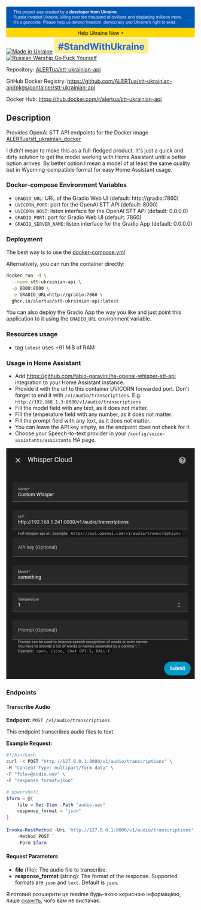 [![Stand With Ukraine](https://raw.githubusercontent.com/vshymanskyy/StandWithUkraine/main/banner-direct-single.svg)](https://stand-with-ukraine.pp.ua)
[![Made in Ukraine](https://img.shields.io/badge/made_in-Ukraine-ffd700.svg?labelColor=0057b7)](https://stand-with-ukraine.pp.ua)
[![Stand With Ukraine](https://raw.githubusercontent.com/vshymanskyy/StandWithUkraine/main/badges/StandWithUkraine.svg)](https://stand-with-ukraine.pp.ua)
[![Russian Warship Go Fuck Yourself](https://raw.githubusercontent.com/vshymanskyy/StandWithUkraine/main/badges/RussianWarship.svg)](https://stand-with-ukraine.pp.ua)

Repository: [ALERTua/stt-ukrainian-api](https://github.com/ALERTua/stt-ukrainian-api)

GitHub Docker Registry: https://github.com/ALERTua/stt-ukrainian-api/pkgs/container/stt-ukrainian-api

Docker Hub: https://hub.docker.com/r/alertua/stt-ukrainian-api


## Description

Provides OpenAI STT API endpoints for the Docker image [ALERTua/stt_ukrainian_docker](https://github.com/ALERTua/stt_ukrainian_docker)

I didn't mean to make this as a full-fledged product. It's just a quick and dirty solution to get the model working with Home Assistant until a better option arrives.
By better option I mean a model of at least the same quality but in Wyoming-compatible format for easy Home Assistant usage.


### Docker-compose Environment Variables

- `GRADIO_URL`: URL of the Gradio Web UI (default: http://gradio:7860)
- `UVICORN_PORT`: port for the OpenAI STT API (default: 8000)
- `UVICORN_HOST`: listen interface for the OpenAI STT API (default: 0.0.0.0)
- `GRADIO_PORT`: port for Gradio Web UI (default: 7860)
- `GRADIO_SERVER_NAME`: listen interface for the Gradio App (default: 0.0.0.0)


### Deployment

The best way is to use the [docker-compose.yml](/docker-compose.yml)

Alternatively, you can run the container directly:

```bash
docker run -d \
  --name stt-ukrainian-api \
  -p 8000:8000 \
  -e GRADIO_URL=http://gradio:7860 \
  ghcr.io/alertua/stt-ukrainian-api:latest
```

You can also deploy the Gradio App the way you like and just point this application to it using the `GRADIO_URL` environment variable.


### Resources usage
- tag `latest` uses ~91 MiB of RAM


### Usage in Home Assistant

- Add https://github.com/fabio-garavini/ha-openai-whisper-stt-api integration to your Home Assistant instance.
- Provide it with the url to this container UVICORN forwarded port. Don't forget to end it with `/v1/audio/transcriptions`. E.g. `http://192.168.1.3:8000/v1/audio/transcriptions`
- Fill the model field with any text, as it does not matter.
- Fill the temperature field with any number, as it does not matter.
- Fill the prompt field with any text, as it does not matter.
- You can leave the API key empty, as the endpoint does not check for it.
- Choose your Speech-to-text provider in your `/config/voice-assistants/assistants` HA page.

![image](media/HA.png)


### Endpoints

#### Transcribe Audio

**Endpoint:** `POST /v1/audio/transcriptions`

This endpoint transcribes audio files to text.

**Example Request:**

```bash
#!/bin/bash
curl -X POST "http://127.0.0.1:8000/v1/audio/transcriptions" \
-H "Content-Type: multipart/form-data" \
-F "file=@audio.wav" \
-F "response_format=json"
```
```powershell
# powershell
$form = @{
    file = Get-Item -Path "audio.wav"
    response_format = "json"
}

Invoke-RestMethod -Uri 'http://127.0.0.1:8000/v1/audio/transcriptions' `
    -Method POST `
    -Form $form
```

#### Request Parameters

- **file** (file): The audio file to transcribe.
- **response_format** (string): The format of the response. Supported formats are `json` and `text`. Default is `json`.


Я готовий розширити це readme будь-якою корисною інформацією, лише [скажіть](https://github.com/ALERTua/stt-ukrainian-api/discussions/new/choose), чого вам не вистачає.
